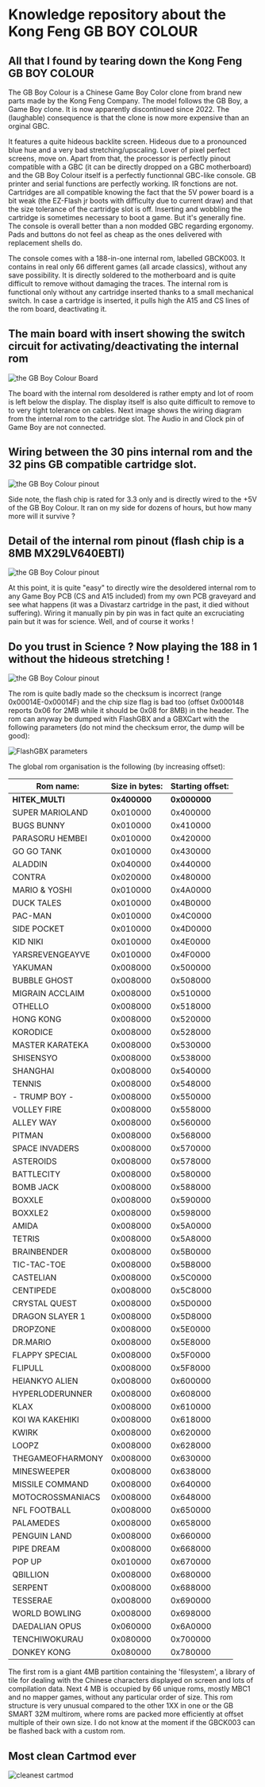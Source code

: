 # Knowledge repository about the Kong Feng GB BOY COLOUR
## All that I found by tearing down the Kong Feng GB BOY COLOUR

The GB Boy Colour is a Chinese Game Boy Color clone from brand new parts made by the Kong Feng Company. The model follows the GB Boy, a Game Boy clone. It is now apparently discontinued since 2022. The (laughable) consequence is that the clone is now more expensive than an orginal GBC.

It features a quite hideous backlite screen. Hideous due to a pronounced blue hue and a very bad stretching/upscaling. Lover of pixel perfect screens, move on. Apart from that, the processor is perfectly pinout compatible with a GBC (it can be directly dropped on a GBC motherboard) and the GB Boy Colour itself is a perfectly functionnal GBC-like console. GB printer and serial functions are perfectly working. IR fonctions are not. Cartridges are all compatible knowing the fact that the 5V power board is a bit weak (the EZ-Flash jr boots with difficulty due to current draw) and that the size tolerance of the cartridge slot is off. Inserting and wobbling the cartridge is sometimes necessary to boot a game. But it's generally fine. The console is overall better than a non modded GBC regarding ergonomy. Pads and buttons do not feel as cheap as the ones delivered with replacement shells do.

The console comes with a 188-in-one internal rom, labelled GBCK003. It contains in real only 66 different games (all arcade classics), without any save possibility. It is directly soldered to the motherboard and is quite difficult to remove without damaging the traces. The internal rom is functional only without any cartridge inserted thanks to a small mechanical switch. In case a cartridge is inserted, it pulls high the A15 and CS lines of the rom board, deactivating it.

## The main board with insert showing the switch circuit for activating/deactivating the internal rom
![the GB Boy Colour Board](Pictures/Board.png)

The board with the internal rom desoldered is rather empty and lot of room is left below the display. The display itself is also quite difficult to remove to to very tight tolerance on cables. Next image shows the wiring diagram from the internal rom to the cartridge slot. The Audio in and Clock pin of Game Boy are not connected.

## Wiring between the 30 pins internal rom and the 32 pins GB compatible cartridge slot.
![the GB Boy Colour pinout](Pictures/Pinout.png)

Side note, the flash chip is rated for 3.3 only and is directly wired to the +5V of the GB Boy Colour. It ran on my side for dozens of hours, but how many more will it survive ?

## Detail of the internal rom pinout (flash chip is a 8MB MX29LV640EBTI)
![the GB Boy Colour pinout](Pictures/Pinout_2.png)

At this point, it is quite "easy" to directly wire the desoldered internal rom to any Game Boy PCB (CS and A15 included) from my own PCB graveyard and see what happens (it was a Divastarz cartridge in the past, it died without suffering). Wiring it manually pin by pin was in fact quite an excruciating pain but it was for science. Well, and of course it works !

## Do you trust in Science ? Now playing the 188 in 1 without the hideous stretching !
![the GB Boy Colour pinout](Pictures/Trust_in_pinout.png)

The rom is quite badly made so the checksum is incorrect (range 0x00014E-0x00014F) and the chip size flag is bad too (offset 0x000148 reports 0x06 for 2MB while it should be 0x08 for 8MB) in the header. The rom can anyway be dumped with FlashGBX and a GBXCart with the following parameters (do not mind the checksum error, the dump will be good): 

![FlashGBX parameters](Pictures/FlashGBX_parameters.png)

The global rom organisation is the following (by increasing offset):

| Rom name:                  | Size in bytes:          |Starting offset:             |
|----------------------------|-------------------------|-----------------------------|
| **HITEK_MULTI**      | **0x400000** | **0x000000**|
| SUPER MARIOLAND  | 0x010000 | 0x400000|
| BUGS BUNNY       | 0x010000 | 0x410000|
| PARASORU HEMBEI  | 0x010000 | 0x420000|
| GO GO TANK       | 0x010000 | 0x430000|
| ALADDIN          | 0x040000 | 0x440000|
| CONTRA           | 0x020000 | 0x480000|
| MARIO & YOSHI    | 0x010000 | 0x4A0000|
| DUCK TALES       | 0x010000 | 0x4B0000|
| PAC-MAN          | 0x010000 | 0x4C0000|
| SIDE POCKET      | 0x010000 | 0x4D0000|
| KID NIKI         | 0x010000 | 0x4E0000|
| YARSREVENGEAYVE  | 0x010000 | 0x4F0000|
| YAKUMAN          | 0x008000 | 0x500000|
| BUBBLE GHOST     | 0x008000 | 0x508000|
| MIGRAIN ACCLAIM  | 0x008000 | 0x510000|
| OTHELLO          | 0x008000 | 0x518000|
| HONG KONG        | 0x008000 | 0x520000|
| KORODICE         | 0x008000 | 0x528000|
| MASTER KARATEKA  | 0x008000 | 0x530000|
| SHISENSYO        | 0x008000 | 0x538000|
| SHANGHAI         | 0x008000 | 0x540000|
| TENNIS           | 0x008000 | 0x548000|
|  - TRUMP  BOY -  | 0x008000 | 0x550000|
| VOLLEY FIRE      | 0x008000 | 0x558000|
| ALLEY WAY        | 0x008000 | 0x560000|
| PITMAN           | 0x008000 | 0x568000|
| SPACE INVADERS   | 0x008000 | 0x570000|
| ASTEROIDS        | 0x008000 | 0x578000|
| BATTLECITY       | 0x008000 | 0x580000|
| BOMB JACK        | 0x008000 | 0x588000|
| BOXXLE           | 0x008000 | 0x590000|
| BOXXLE2          | 0x008000 | 0x598000|
| AMIDA            | 0x008000 | 0x5A0000|
| TETRIS           | 0x008000 | 0x5A8000|
| BRAINBENDER      | 0x008000 | 0x5B0000|
| TIC-TAC-TOE      | 0x008000 | 0x5B8000|
| CASTELIAN        | 0x008000 | 0x5C0000|
| CENTIPEDE        | 0x008000 | 0x5C8000|
| CRYSTAL QUEST    | 0x008000 | 0x5D0000|
| DRAGON SLAYER 1  | 0x008000 | 0x5D8000|
| DROPZONE         | 0x008000 | 0x5E0000|
| DR.MARIO         | 0x008000 | 0x5E8000|
| FLAPPY SPECIAL   | 0x008000 | 0x5F0000|
| FLIPULL          | 0x008000 | 0x5F8000|
| HEIANKYO ALIEN   | 0x008000 | 0x600000|
| HYPERLODERUNNER  | 0x008000 | 0x608000|
| KLAX             | 0x008000 | 0x610000|
| KOI WA KAKEHIKI  | 0x008000 | 0x618000|
| KWIRK            | 0x008000 | 0x620000|
| LOOPZ            | 0x008000 | 0x628000|
| THEGAMEOFHARMONY | 0x008000 | 0x630000|
| MINESWEEPER      | 0x008000 | 0x638000|
| MISSILE COMMAND  | 0x008000 | 0x640000|
| MOTOCROSSMANIACS | 0x008000 | 0x648000|
| NFL FOOTBALL     | 0x008000 | 0x650000|
| PALAMEDES        | 0x008000 | 0x658000|
| PENGUIN LAND     | 0x008000 | 0x660000|
| PIPE DREAM       | 0x008000 | 0x668000|
| POP UP           | 0x010000 | 0x670000|
| QBILLION         | 0x008000 | 0x680000|
| SERPENT          | 0x008000 | 0x688000|
| TESSERAE         | 0x008000 | 0x690000|
| WORLD BOWLING    | 0x008000 | 0x698000|
| DAEDALIAN OPUS   | 0x060000 | 0x6A0000|
| TENCHIWOKURAU    | 0x080000 | 0x700000|
| DONKEY KONG      | 0x080000 | 0x780000|

The first rom is a giant 4MB partition containing the 'filesystem', a library of tile for dealing with the Chinese characters displayed on screen and lots of compilation data. Next 4 MB is occupied by 66 unique roms, mostly MBC1 and no mapper games, without any particular order of size. This rom structure is very unusual compared to the other 1XX in one or the GB SMART 32M multirom, where roms are packed more efficiently at offset multiple of their own size. I do not know at the moment if the GBCK003 can be flashed back with a custom rom.

## Most clean Cartmod ever
![cleanest cartmod](Pictures/Clean_mod.jpg)
